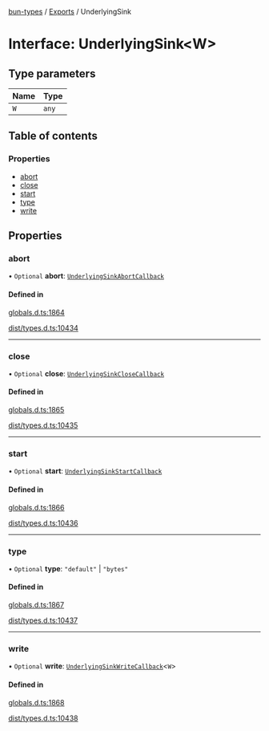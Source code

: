 [bun-types](https://github.com/oven-sh/bun-types/blob/master/api-docs/README.md) / [Exports](https://github.com/oven-sh/bun-types/blob/master/api-docs/modules.md) / UnderlyingSink

# Interface: UnderlyingSink<W\>

## Type parameters

| Name | Type |
| :------ | :------ |
| `W` | `any` |

## Table of contents

### Properties

- [abort](https://github.com/oven-sh/bun-types/blob/master/api-docs/interfaces/UnderlyingSink.md#abort)
- [close](https://github.com/oven-sh/bun-types/blob/master/api-docs/interfaces/UnderlyingSink.md#close)
- [start](https://github.com/oven-sh/bun-types/blob/master/api-docs/interfaces/UnderlyingSink.md#start)
- [type](https://github.com/oven-sh/bun-types/blob/master/api-docs/interfaces/UnderlyingSink.md#type)
- [write](https://github.com/oven-sh/bun-types/blob/master/api-docs/interfaces/UnderlyingSink.md#write)

## Properties

### abort

• `Optional` **abort**: [`UnderlyingSinkAbortCallback`](https://github.com/oven-sh/bun-types/blob/master/api-docs/interfaces/UnderlyingSinkAbortCallback.md)

#### Defined in

[globals.d.ts:1864](https://github.com/valgaze/bun-types/blob/6f8dbf8/globals.d.ts#L1864)

[dist/types.d.ts:10434](https://github.com/valgaze/bun-types/blob/6f8dbf8/dist/types.d.ts#L10434)

___

### close

• `Optional` **close**: [`UnderlyingSinkCloseCallback`](https://github.com/oven-sh/bun-types/blob/master/api-docs/interfaces/UnderlyingSinkCloseCallback.md)

#### Defined in

[globals.d.ts:1865](https://github.com/valgaze/bun-types/blob/6f8dbf8/globals.d.ts#L1865)

[dist/types.d.ts:10435](https://github.com/valgaze/bun-types/blob/6f8dbf8/dist/types.d.ts#L10435)

___

### start

• `Optional` **start**: [`UnderlyingSinkStartCallback`](https://github.com/oven-sh/bun-types/blob/master/api-docs/interfaces/UnderlyingSinkStartCallback.md)

#### Defined in

[globals.d.ts:1866](https://github.com/valgaze/bun-types/blob/6f8dbf8/globals.d.ts#L1866)

[dist/types.d.ts:10436](https://github.com/valgaze/bun-types/blob/6f8dbf8/dist/types.d.ts#L10436)

___

### type

• `Optional` **type**: ``"default"`` \| ``"bytes"``

#### Defined in

[globals.d.ts:1867](https://github.com/valgaze/bun-types/blob/6f8dbf8/globals.d.ts#L1867)

[dist/types.d.ts:10437](https://github.com/valgaze/bun-types/blob/6f8dbf8/dist/types.d.ts#L10437)

___

### write

• `Optional` **write**: [`UnderlyingSinkWriteCallback`](https://github.com/oven-sh/bun-types/blob/master/api-docs/interfaces/UnderlyingSinkWriteCallback.md)<`W`\>

#### Defined in

[globals.d.ts:1868](https://github.com/valgaze/bun-types/blob/6f8dbf8/globals.d.ts#L1868)

[dist/types.d.ts:10438](https://github.com/valgaze/bun-types/blob/6f8dbf8/dist/types.d.ts#L10438)

